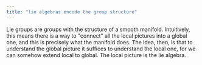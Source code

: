 ```yaml
---
title: "lie algebras encode the group structure"
---
```


Lie groups are groups with the structure of a smooth manifold. Intuitively, this means there is a way to "connect" all the local pictures into a global one, and this is precisely what the manifold does. The idea, then, is that to understand the global picture it suffices to understand the local one, for we can somehow extend local to global. The local picture is the lie algebra.